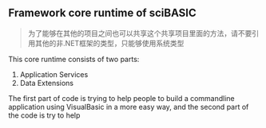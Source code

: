 ## Framework core runtime of sciBASIC

> 为了能够在其他的项目之间也可以共享这个共享项目里面的方法，请不要引用其他的非.NET框架的类型，只能够使用系统类型
> 
>

This core runtime consists of two parts:

1. Application Services
2. Data Extensions

The first part of code is trying to help people to build a commandline application using VisualBasic in a more easy way, and the second part of the code is try to help
